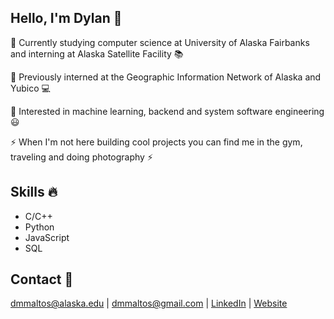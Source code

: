 ## Hello, I'm Dylan 👋
📌  Currently studying computer science at University of Alaska Fairbanks and interning at Alaska Satellite Facility 📚

📌  Previously interned at the Geographic Information Network of Alaska and Yubico 💻

📌  Interested in machine learning, backend and system software engineering 😃 

⚡ When I'm not here building cool projects you can find me in the gym, traveling and doing photography ⚡

## Skills 🔥
- C/C++
- Python
- JavaScript
- SQL
  
## Contact 📧
dmmaltos@alaska.edu | dmmaltos@gmail.com | [LinkedIn](https://www.linkedin.com/in/dylanmaltos) | [Website](https://maltos.io)
